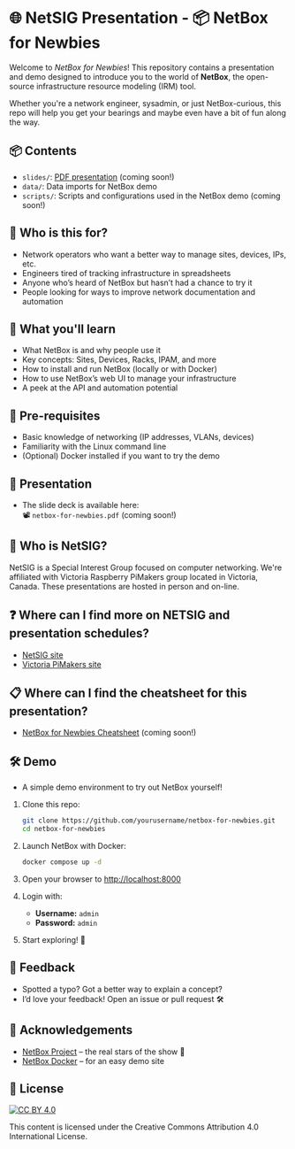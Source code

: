 # 🌐 NetSIG Presentation - 📦 NetBox for Newbies

Welcome to *NetBox for Newbies*! This repository contains a presentation and demo designed to introduce you to the world of **NetBox**, the open-source infrastructure resource modeling (IRM) tool.

Whether you're a network engineer, sysadmin, or just NetBox-curious, this repo will help you get your bearings and maybe even have a bit of fun along the way.

## 📦 Contents

- `slides/`: [PDF presentation](slides/NetBox-The-Network-Source-of-Truth.pdf) (coming soon!)
- `data/`: Data imports for NetBox demo
- `scripts/`: Scripts and configurations used in the NetBox demo (coming soon!)

## 👥 Who is this for?

- Network operators who want a better way to manage sites, devices, IPs, etc.
- Engineers tired of tracking infrastructure in spreadsheets
- Anyone who’s heard of NetBox but hasn’t had a chance to try it
- People looking for ways to improve network documentation and automation

## 🎯 What you'll learn

- What NetBox is and why people use it
- Key concepts: Sites, Devices, Racks, IPAM, and more
- How to install and run NetBox (locally or with Docker)
- How to use NetBox’s web UI to manage your infrastructure
- A peek at the API and automation potential

## 🧰 Pre-requisites

- Basic knowledge of networking (IP addresses, VLANs, devices)
- Familiarity with the Linux command line
- (Optional) Docker installed if you want to try the demo

## 🎤 Presentation

- The slide deck is available here:  
📽️ `netbox-for-newbies.pdf` (coming soon!)

## 🛜 Who is NetSIG?

NetSIG is a Special Interest Group focused on computer networking. We're
affiliated with Victoria Raspberry PiMakers group located in Victoria, Canada.
These presentations are hosted in person and on-line.

## ❓ Where can I find more on NETSIG and presentation schedules?

- [NetSIG site](https://vicpimakers.ca/netsig/)
- [Victoria PiMakers site](https://vicpimakers.ca/)

## 📋 Where can I find the cheatsheet for this presentation?

- [NetBox for Newbies Cheatsheet](cheatsheet.txt) (coming soon!)

## 🛠️ Demo

- A simple demo environment to try out NetBox yourself!

1. Clone this repo:

    ```bash
    git clone https://github.com/yourusername/netbox-for-newbies.git
    cd netbox-for-newbies
    ```

2. Launch NetBox with Docker:

    ```bash
    docker compose up -d
    ```

3. Open your browser to [http://localhost:8000](http://localhost:8000)

4. Login with:

    - **Username:** `admin`
    - **Password:** `admin`

5. Start exploring! 🎈

## 🙏 Feedback

- Spotted a typo? Got a better way to explain a concept?  
- I’d love your feedback! Open an issue or pull request 🛠️

## 🧠 Acknowledgements

- [NetBox Project](https://github.com/netbox-community/netbox) – the real stars of the show 🌟
- [NetBox Docker](https://github.com/netbox-community/netbox-docker) – for an easy demo site

## 🪪 License

[![CC BY 4.0](https://licensebuttons.net/l/by/4.0/88x31.png)](https://creativecommons.org/licenses/by/4.0/)

This content is licensed under the Creative Commons Attribution 4.0 International License.
